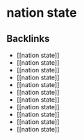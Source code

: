 # nation state



<a id="org6c78158"></a>

## Backlinks

-   [[nation state]]
-   [[nation state]]
-   [[nation state]]
-   [[nation state]]
-   [[nation state]]
-   [[nation state]]
-   [[nation state]]
-   [[nation state]]
-   [[nation state]]
-   [[nation state]]
-   [[nation state]]
